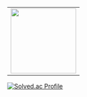 <table>
	<td valign="top" width="100%">
		<img src="https://github-readme-stats.vercel.app/api?username=jehpark&show_icons=true&count_private=true&hide_border=true" style="height: 150px"/>
	</td>
</table>

[![Solved.ac Profile](http://mazassumnida.wtf/api/v2/generate_badge?boj=wpgjs1230)](https://solved.ac/wpgjs1230)
